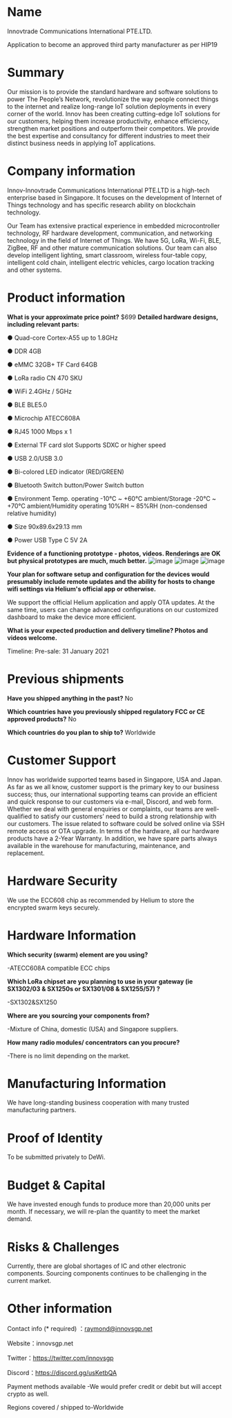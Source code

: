 # **Name**

Innovtrade Communications International PTE.LTD.

Application to become an approved third party manufacturer as per HIP19

# **Summary**

Our mission is to provide the standard hardware and software solutions to power The People’s Network, revolutionize the way people connect things to the internet and realize long-range IoT solution deployments in every corner of the world. Innov has been creating cutting-edge IoT solutions for our customers, helping them increase productivity, enhance efficiency, strengthen market positions and outperform their competitors. We provide the best expertise and consultancy for different industries to meet their distinct business needs in applying IoT applications.

# **Company information**

Innov-Innovtrade Communications International PTE.LTD is a high-tech enterprise based in Singapore. It focuses on the development of Internet of Things technology and has specific research ability on blockchain technology.

Our Team has extensive practical experience in embedded microcontroller technology, RF hardware development, communication, and networking technology in the field of Internet of Things. We have 5G, LoRa, Wi-Fi, BLE, ZigBee, RF and other mature communication solutions. Our team can also develop intelligent lighting, smart classroom, wireless four-table copy, intelligent cold chain, intelligent electric vehicles, cargo location tracking and other systems.


# **Product information**
**What is your approximate price point?**
  $699
**Detailed hardware designs, including relevant parts:**

● Quad-core Cortex-A55 up to 1.8GHz

●  DDR 4GB

●  eMMC 32GB+ TF Card 64GB

●  LoRa radio CN 470 SKU

●  WiFi 2.4GHz / 5GHz

●  BLE BLE5.0

●  Microchip ATECC608A

●  RJ45 1000 Mbps x 1

●  External TF card slot Supports SDXC or higher speed

●  USB 2.0/USB 3.0

●  Bi-colored LED indicator (RED/GREEN)

●  Bluetooth Switch button/Power Switch button

●  Environment Temp. operating -10°C ~ +60°C ambient/Storage -20°C ~ +70°C ambient/Humidity operating 10%RH ~ 85%RH (non-condensed relative humidity) 

●  Size 90x89.6x29.13 mm

●  Power USB Type C 5V 2A
 
**Evidence of a functioning prototype - photos, videos. Renderings are OK but physical prototypes are much, much better.**
![image](https://hntpic.oss-cn-hongkong.aliyuncs.com/218.png)
![image](https://hntpic.oss-cn-hongkong.aliyuncs.com/219.png)
![image](https://hntpic.oss-cn-hongkong.aliyuncs.com/220.png)

**Your plan for software setup and configuration for the devices would presumably include remote updates and the ability for hosts to change wifi settings via Helium's official app or otherwise.**

We support the official Helium application and apply OTA updates. At the same time, users can change advanced configurations on our customized dashboard to make the device more efficient.

**What is your expected production and delivery timeline? Photos and videos welcome.**

Timeline:
Pre-sale: 31 January 2021

# **Previous shipments**
**Have you shipped anything in the past?**
No

**Which countries have you previously shipped regulatory FCC or CE approved products?**
No

**Which countries do you plan to ship to?**
Worldwide

# **Customer Support**

Innov has worldwide supported teams based in Singapore, USA and Japan. As far as we all know, customer support is the primary key to our business success; thus, our international supporting teams can provide an efficient and quick response to our customers via e-mail, Discord, and web form. Whether we deal with general enquiries or complaints, our teams are well-qualified to satisfy our customers’ need to build a strong relationship with our customers. The issue related to software could be solved online via SSH remote access or OTA upgrade. In terms of the hardware, all our hardware products have a 2-Year Warranty. In addition, we have spare parts always available in the warehouse for manufacturing, maintenance, and replacement.

 

# **Hardware Security**

We use the ECC608 chip as recommended by Helium to store the encrypted swarm keys securely.

 

# **Hardware Information**

**Which security (swarm) element are you using?** 

 -ATECC608A compatible ECC chips

 

**Which LoRa chipset are you planning to use in your gateway (ie SX1302/03 & SX1250s or SX1301/08 & SX1255/57) ?**

 -SX1302&SX1250

 

**Where are you sourcing your components from?** 

 -Mixture of China, domestic (USA) and Singapore suppliers.

 

**How many radio modules/ concentrators can you procure?** 

 -There is no limit depending on the market.

 

# **Manufacturing Information**

 We have long-standing business cooperation with many trusted manufacturing partners.

 

# **Proof of Identity**

 To be submitted privately to DeWi.

 

# **Budget & Capital**

We have invested enough funds to produce more than 20,000 units per month. If necessary, we will re-plan the quantity to meet the market demand.

 

# **Risks & Challenges**

Currently, there are global shortages of IC and other electronic components. Sourcing components continues to be challenging in the current market.

 

# **Other information**

Contact info (* required) ：raymond@innovsgp.net

Website：innovsgp.net

Twitter：https://twitter.com/innovsgp

Discord：https://discord.gg/usKetbQA

Payment methods available -We would prefer credit or debit but will accept crypto as well.

Regions covered / shipped to-Worldwide

